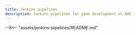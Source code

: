```yaml
---
title: Jenkins pipelines
description: Jenkins pipelines for game development on AWS
---
```


--8<-- "assets/jenkins-pipelines/README.md"
